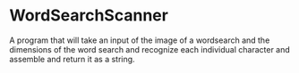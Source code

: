 # WordSearchScanner

A program that will take an input of the image of a wordsearch and the dimensions of the word search and recognize each individual character and assemble and return it as a string.

